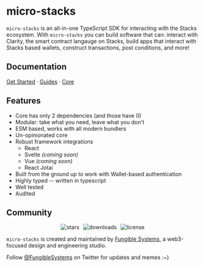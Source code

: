 # micro-stacks

`micro-stacks` is an all-in-one TypeScript SDK for interacting with the Stacks ecosystem. With `micro-stacks` you can
build software that can: interact with Clarity, the smart contract langauge on Stacks, build apps that interact with
Stacks based wallets, construct transactions, post conditions, and more!

## Documentation

[Get Started](https://micro-stacks.dev/docs/getting-started) · [Guides](https://micro-stacks.dev/guides/stacks-app)
· [Core](https://micro-stacks.dev/reference/core)

## Features

- Core has only 2 dependencies (and those have 0)
- Modular: take what you need, leave what you don't
- ESM based, works with all modern bundlers
- Un-opinionated core
- Robust framework integrations
  - React
  - Svelte _(coming soon)_
  - Vue _(coming soon)_
  - React Jotai
- Built from the ground up to work with Wallet-based authentication
- Highly typed -- written in typescript
- Well tested
- Audited

## Community

<p style="display: flex; align-items: center; justify-content: center; gap: 10px">
  <img alt="stars" src="https://badgen.net/github/stars/fungible-systems/micro-stacks" className="inline-block mr-2"/>
  <img alt="downloads" src="https://badgen.net/npm/dt/micro-stacks" className="inline-block mr-2"/>
  <img alt="license" src="https://badgen.net/npm/license/micro-stacks" className="inline-block mr-2"/>
</p>

`micro-stacks` is created and maintained by [Fungible Systems](https://fungible.systems), a web3-focused design and
engineering studio.

Follow [@FungibleSystems](https://twitter.com/FungibleSystems) on Twitter for updates and memes :~)
